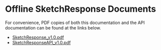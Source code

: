 # Offline SketchResponse Documents

For convenience, PDF copies of both this documentation and the API documentation can be
found at the links below.

* [SketchResponse_v1.0.pdf](assets/SketchResponse_v1.0.pdf)
* [SketchResponseAPI_v1.0.pdf](assets/SketchResponseAPI_v1.0.pdf)
